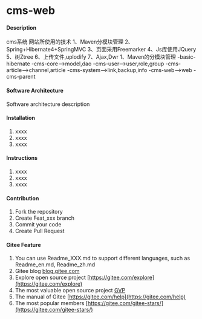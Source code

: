# cms-web

#### Description
cms系统
网站所使用的技术
   1、Maven分模块管理
   2、Spring+Hibernate4+SpringMVC
   3、页面采用Freemarker
   4、Js库使用JQuery
   5、树Ztree
   6、上传文件,uplodify
   7、Ajax,Dwr
1、Maven的分模块管理
   -basic-hibernate
   -cms-core-->model,dao
   -cms-user-->user,role,group
   -cms-article-->channel,article
   -cms-system-->link,backup,info
   -cms-web-->web
   -cms-parent

#### Software Architecture
Software architecture description

#### Installation

1.  xxxx
2.  xxxx
3.  xxxx

#### Instructions

1.  xxxx
2.  xxxx
3.  xxxx

#### Contribution

1.  Fork the repository
2.  Create Feat_xxx branch
3.  Commit your code
4.  Create Pull Request


#### Gitee Feature

1.  You can use Readme\_XXX.md to support different languages, such as Readme\_en.md, Readme\_zh.md
2.  Gitee blog [blog.gitee.com](https://blog.gitee.com)
3.  Explore open source project [https://gitee.com/explore](https://gitee.com/explore)
4.  The most valuable open source project [GVP](https://gitee.com/gvp)
5.  The manual of Gitee [https://gitee.com/help](https://gitee.com/help)
6.  The most popular members  [https://gitee.com/gitee-stars/](https://gitee.com/gitee-stars/)
